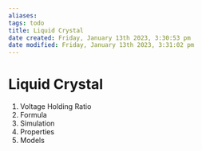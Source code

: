 ```yaml
---
aliases: 
tags: todo 
title: Liquid Crystal
date created: Friday, January 13th 2023, 3:30:53 pm
date modified: Friday, January 13th 2023, 3:31:02 pm
---
```


# Liquid Crystal

1. Voltage Holding Ratio
2. Formula
3. Simulation
4. Properties
5. Models